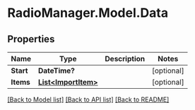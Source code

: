 # RadioManager.Model.Data
## Properties

Name | Type | Description | Notes
------------ | ------------- | ------------- | -------------
**Start** | **DateTime?** |  | [optional] 
**Items** | [**List&lt;ImportItem&gt;**](ImportItem.md) |  | [optional] 

[[Back to Model list]](../README.md#documentation-for-models) [[Back to API list]](../README.md#documentation-for-api-endpoints) [[Back to README]](../README.md)

